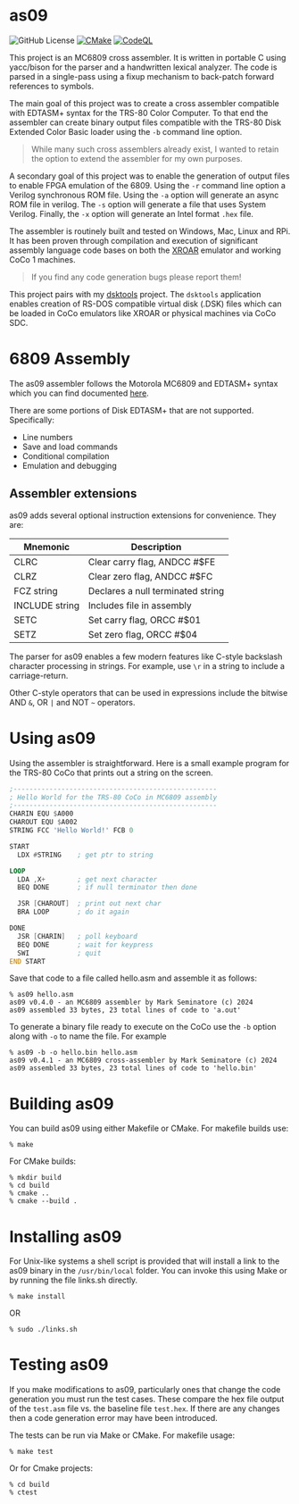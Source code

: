# as09
![GitHub License](https://img.shields.io/github/license/mseminatore/as09)
[![CMake](https://github.com/mseminatore/as09/actions/workflows/cmake.yml/badge.svg)](https://github.com/mseminatore/as09/actions/workflows/cmake.yml)
[![CodeQL](https://github.com/mseminatore/as09/actions/workflows/github-code-scanning/codeql/badge.svg)](https://github.com/mseminatore/as09/actions/workflows/github-code-scanning/codeql)

This project is an MC6809 cross assembler. It is written in portable C using
yacc/bison for the parser and a handwritten lexical analyzer. The code is 
parsed in a single-pass using a fixup mechanism to back-patch forward 
references to symbols.

The main goal of this project was to create a cross assembler compatible with 
EDTASM+ syntax for the TRS-80 Color Computer. To that end the assembler can 
create binary output files compatible with the TRS-80 Disk Extended Color Basic
loader using the `-b` command line option.

> While many such cross assemblers already exist, I wanted to retain the option
> to extend the assembler for my own purposes.

A secondary goal of this project was to enable the generation of output files
to enable FPGA emulation of the 6809. Using the `-r` command line option a
Verilog synchronous ROM file. Using the `-a` option will generate an async
ROM file in verilog. The `-s` option will generate a file that uses System
Verilog. Finally, the `-x` option will generate an Intel format `.hex` file.

The assembler is routinely built and tested on Windows, Mac, Linux and RPi. It
has been proven through compilation and execution of significant assembly 
language code bases on both the [XROAR](https://colorcomputerarchive.com/xroar-online/) emulator and working CoCo 1 machines.

> If you find any code generation bugs please report them!

This project pairs with my [dsktools](https://www.github.com/mseminatore/dsktools) project. The `dsktools` application enables creation of RS-DOS compatible virtual disk (.DSK) files which can be loaded in CoCo emulators like XROAR or physical machines via CoCo SDC.

# 6809 Assembly

The as09 assembler follows the Motorola MC6809 and EDTASM+ syntax which you can
find documented [here](https://colorcomputerarchive.com/repo/Documents/Books/Motorola%206809%20and%20Hitachi%206309%20Programming%20Reference%20(Darren%20Atkinson).pdf).

There are some portions of Disk EDTASM+ that are not supported. Specifically:

- Line numbers
- Save and load commands
- Conditional compilation
- Emulation and debugging

## Assembler extensions

as09 adds several optional instruction extensions for convenience. They are:

Mnemonic | Description
-------- | -----------
CLRC | Clear carry flag, ANDCC #$FE
CLRZ | Clear zero flag, ANDCC #$FC
FCZ string | Declares a null terminated string
INCLUDE string | Includes file in assembly
SETC | Set carry flag, ORCC #$01
SETZ | Set zero flag, ORCC #$04

The parser for as09 enables a few modern features like C-style backslash
character processing in strings. For example, use `\r` in a string to
include a carriage-return.

Other C-style operators that can be used in expressions include the bitwise 
AND `&`, OR `|` and NOT `~` operators.

# Using as09

Using the assembler is straightforward. Here is a small example program for 
the TRS-80 CoCo that prints out a string on the screen.

```asm
;---------------------------------------------------
; Hello World for the TRS-80 CoCo in MC6809 assembly
;---------------------------------------------------
CHARIN EQU $A000
CHAROUT EQU $A002
STRING FCC 'Hello World!' FCB 0

START
  LDX #STRING    ; get ptr to string

LOOP
  LDA ,X+        ; get next character
  BEQ DONE       ; if null terminator then done

  JSR [CHAROUT]  ; print out next char
  BRA LOOP       ; do it again

DONE
  JSR [CHARIN]   ; poll keyboard
  BEQ DONE       ; wait for keypress
  SWI            ; quit
END START
```

Save that code to a file called hello.asm and assemble it as follows:

```console
% as09 hello.asm
as09 v0.4.0 - an MC6809 assembler by Mark Seminatore (c) 2024
as09 assembled 33 bytes, 23 total lines of code to 'a.out'
```

To generate a binary file ready to execute on the CoCo use the `-b` option
along with `-o` to name the file. For example

```console
% as09 -b -o hello.bin hello.asm
as09 v0.4.1 - an MC6809 cross-assembler by Mark Seminatore (c) 2024
as09 assembled 33 bytes, 23 total lines of code to 'hello.bin'
```

# Building as09

You can build as09 using either Makefile or CMake. For makefile builds use:

```console
% make
```

For CMake builds:

```console
% mkdir build
% cd build
% cmake ..
% cmake --build .
```

# Installing as09

For Unix-like systems a shell script is provided that will install a link to 
the as09 binary in the `/usr/bin/local` folder. You can invoke this using Make
or by running the file links.sh directly.

```console
% make install
```

OR

```console
% sudo ./links.sh
```

# Testing as09

If you make modifications to as09, particularly ones that change the code 
generation you must run the test cases. These compare the hex file output
of the `test.asm` file vs. the baseline file `test.hex`. If there are any
changes then a code generation error may have been introduced.

The tests can be run via Make or CMake. For makefile usage:

```console
% make test
```

Or for Cmake projects:

```console
% cd build
% ctest
```
